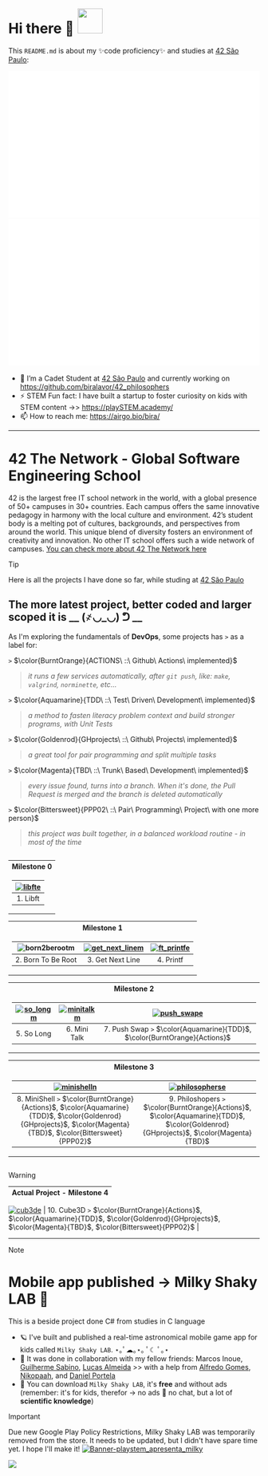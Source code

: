 # Hi there 👋 <img src="https://github.com/user-attachments/assets/f631effd-1eae-47aa-9257-7f6cda239884" width="50" height="50" />

This `README.md` is about my ✨code proficiency✨ and studies at [42 São Paulo](https://42sp.org.br/):

[![status](https://raw.githubusercontent.com/biralavor/github-stats-transparent/output/generated/overview.svg)](#)
[![languages](https://raw.githubusercontent.com/biralavor/github-stats-transparent/output/generated/languages.svg)](#)



- 🔭 I’m a Cadet Student at [42 São Paulo](https://42sp.org.br/) and currently working on https://github.com/biralavor/42_philosophers
- ⚡ STEM Fun fact: I have built a startup to foster curiosity on kids with STEM content ->> https://playSTEM.academy/
- 📫 How to reach me: https://airgo.bio/bira/

---
# 42 The Network - Global Software Engineering School
42 is the largest free IT school network in the world, with a global presence of 50+ campuses in 30+ countries. Each campus offers the same innovative pedagogy in harmony with the local culture and environment. 42’s student body is a melting pot of cultures, backgrounds, and perspectives from around the world. This unique blend of diversity fosters an environment of creativity and innovation. No other IT school offers such a wide network of campuses. [You can check more about 42 The Network here](https://www.42network.org/)
> [!TIP]
> Here is all the projects I have done so far, while studing at [42 São Paulo](https://42sp.org.br/)
> ## The more latest project, better coded and larger scoped it is 	 __   (҂◡_◡) ᕤ   __
>
> As I'm exploring the fundamentals of **DevOps**, some projects has `>` as a label for:
> 
> `>` $\color{BurntOrange}{ACTIONS\ ::\ Github\ Actions\ implemented}$
> > _it runs a few services automatically, after `git push`, like: `make`, `valgrind`, `norminette`, etc..._
> 
> `>` $\color{Aquamarine}{TDD\ ::\ Test\ Driven\ Development\ implemented}$
> > _a method to fasten literacy problem context and build stronger programs, with Unit Tests_
> 
> `>` $\color{Goldenrod}{GHprojects\ ::\ Github\ Projects\ implemented}$ 
> > _a great tool for pair programming and split multiple tasks_
> 
> `>` $\color{Magenta}{TBD\ ::\ Trunk\ Based\ Development\ implemented}$
> > _every issue found, turns into a branch. When it's done, the Pull Request is merged and the branch is deleted automatically_
>
> `>` $\color{Bittersweet}{PPP02\ ::\ Pair\ Programming\ Project\ with one more person}$
> > _this project was built together, in a balanced workload routine - in most of the time_
> 
<div style="overflow-x:auto;">
 
<table>
<tr>
 <th>Milestone 0</th>
</tr>

 <tr><td>

| [![libfte](https://github.com/biralavor/42_libft/assets/80487147/881ed657-9387-4a12-a6fe-7053d8c278f1 "Libft Project")](https://github.com/biralavor/42_libft) |
| :-: |
| 1. Libft |
</table>

<table>
<tr>
 <th>Milestone 1</th>
</tr>

</tr></td>
<tr><td>
  
| ![born2berootm](https://github.com/biralavor/biralavor/assets/80487147/6d9e75d5-eb59-415a-bcf6-0153d2f2b2bd "Born To Be Root Project - with Bonus") | [![get_next_linem](https://github.com/biralavor/42_getnextline/assets/80487147/6c9b2552-7395-4717-b16a-14e9cec5a085 "Get Next Line Project - with Bonus")](https://github.com/biralavor/42_getnextline/tree/main) | [![ft_printfe](https://github.com/biralavor/42_printf/assets/80487147/5bd49a5f-ed85-4c86-bf8a-5031433299a3 "Ft_printf Project")](https://github.com/biralavor/42_printf) |
| :-: | :-: | :-: |
| 2. Born To Be Root | 3. Get Next Line | 4. Printf |

</tr></td>
</table>

<table>
<tr>
<th>Milestone 2</th> 
</tr>

<tr><td>

| [![so_longm](https://github.com/biralavor/42_solong/assets/80487147/f760aaf0-3431-4fe8-81a2-09aa87535608 "So_long Project - with Bonus")](https://github.com/biralavor/42_solong) | [![minitalkm](https://github.com/biralavor/42_minitalk/assets/80487147/dd3eea53-d070-48b9-965c-682881ef7ff6 "Mini Talk Project - with Bonus")](https://github.com/biralavor/42_minitalk) | [![push_swape](https://github.com/biralavor/42_pushswap/assets/80487147/90c54513-52ea-419c-8db1-e9c315cbad69 "Push Swap")](https://github.com/biralavor/42_pushswap) |
| :-: | :-: | :-: |
| 5. So Long | 6. Mini Talk | 7. Push Swap `>` $\color{Aquamarine}{TDD}$, $\color{BurntOrange}{Actions}$ |

 </td></tr>
</table>

<table>
<tr>
<th>Milestone 3</th> 
</tr>

<tr><td>
 
| [![minishelln](https://github.com/user-attachments/assets/097957fc-e4e2-42bd-b6f4-89461aa860e5 "Mini Shell")](https://github.com/biralavor/42_minishell) | [![philosopherse](https://github.com/user-attachments/assets/3a5e657f-80cf-4da6-accd-279d1fdc21da "Philosophers")](https://github.com/biralavor/42_philosophers) |
| :-: | :-: | 
| 8. MiniShell `>` $\color{BurntOrange}{Actions}$, $\color{Aquamarine}{TDD}$, $\color{Goldenrod}{GHprojects}$, $\color{Magenta}{TBD}$, $\color{Bittersweet}{PPP02}$ | 9. Philoshopers  `>` $\color{BurntOrange}{Actions}$, $\color{Aquamarine}{TDD}$, $\color{Goldenrod}{GHprojects}$, $\color{Magenta}{TBD}$ |

 </td></tr>
</table>
</div>

> [!WARNING]
> | Actual Project - Milestone 4|
> | :-: |
> [![cub3de](https://github.com/user-attachments/assets/1cfe735e-9574-4941-8bcf-4694896f40b5 "Cube 3D")](https://github.com/biralavor/42_cube3D)
> | 10. Cube3D  `>` $\color{BurntOrange}{Actions}$, $\color{Aquamarine}{TDD}$, $\color{Goldenrod}{GHprojects}$, $\color{Magenta}{TBD}$, $\color{Bittersweet}{PPP02}$ |

---
> [!NOTE]
> # Mobile app published -> Milky Shaky LAB 💫
> This is a beside project done C# from studies in C language

- 🪐 I've built and published a real-time astronomical mobile game app for kids called `Milky Shaky LAB`. ⋆｡ﾟ☁︎｡⋆｡ ﾟ☾ ﾟ｡⋆
- 👯 It was done in collaboration with my fellow friends: Marcos Inoue, [Guilherme Sabino](https://github.com/guilmedev), [Lucas Almeida](https://github.com/lucasrdea) >> with a help from [Alfredo Gomes](https://github.com/alfredo1995), [Nikopaah](https://github.com/nikopaah), and [Daniel Portela](https://www.linkedin.com/in/daniel-portela-725637b3/)
- 📲 You can download `Milky Shaky LAB`, it's **free** and without ads (remember: it's for kids, therefor -> no ads 🚫 no chat, but a lot of **scientific knowledge**)

> [!IMPORTANT]
> Due new Google Play Policy Restrictions, Milky Shaky LAB was temporarily removed from the store. It needs to be updated, but I didn't have spare time yet. I hope I'll make it!
[![Banner-playstem_apresenta_milky](https://github.com/biralavor/biralavor/assets/80487147/442aba5b-fee5-4999-9978-936856a7748c "app: Milky Shaky LAB")](https://playstem.academy)

![](https://komarev.com/ghpvc/?username=biralavor&abbreviated=true&label=profile+views)


<!--
- 🌱 I’m currently learning ...
- 👯 I’m looking to collaborate on ...
- 🤔 I’m looking for help with ...
- 💬 Ask me about ...
- 😄 Pronouns: ...
 ...
-->
